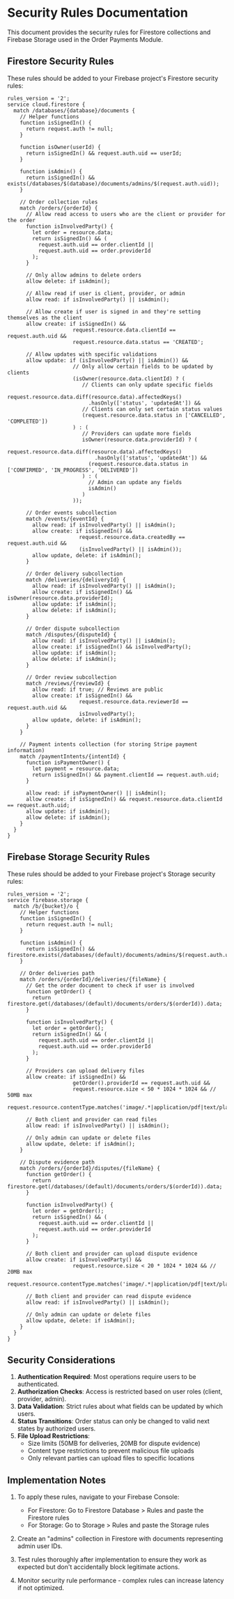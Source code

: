 # Security Rules Documentation

This document provides the security rules for Firestore collections and Firebase Storage used in the Order Payments Module.

## Firestore Security Rules

These rules should be added to your Firebase project's Firestore security rules:

```rules
rules_version = '2';
service cloud.firestore {
  match /databases/{database}/documents {
    // Helper functions
    function isSignedIn() {
      return request.auth != null;
    }
    
    function isOwner(userId) {
      return isSignedIn() && request.auth.uid == userId;
    }
    
    function isAdmin() {
      return isSignedIn() && exists(/databases/$(database)/documents/admins/$(request.auth.uid));
    }
    
    // Order collection rules
    match /orders/{orderId} {
      // Allow read access to users who are the client or provider for the order
      function isInvolvedParty() {
        let order = resource.data;
        return isSignedIn() && (
          request.auth.uid == order.clientId || 
          request.auth.uid == order.providerId
        );
      }
      
      // Only allow admins to delete orders
      allow delete: if isAdmin();
      
      // Allow read if user is client, provider, or admin
      allow read: if isInvolvedParty() || isAdmin();
      
      // Allow create if user is signed in and they're setting themselves as the client
      allow create: if isSignedIn() && 
                     request.resource.data.clientId == request.auth.uid && 
                     request.resource.data.status == 'CREATED';
      
      // Allow updates with specific validations
      allow update: if (isInvolvedParty() || isAdmin()) && 
                     // Only allow certain fields to be updated by clients
                     (isOwner(resource.data.clientId) ? (
                        // Clients can only update specific fields
                        request.resource.data.diff(resource.data).affectedKeys()
                          .hasOnly(['status', 'updatedAt']) &&
                        // Clients can only set certain status values
                        (request.resource.data.status in ['CANCELLED', 'COMPLETED'])
                     ) : (
                        // Providers can update more fields
                        isOwner(resource.data.providerId) ? (
                          request.resource.data.diff(resource.data).affectedKeys()
                            .hasOnly(['status', 'updatedAt']) &&
                          (request.resource.data.status in ['CONFIRMED', 'IN_PROGRESS', 'DELIVERED'])
                        ) : (
                          // Admin can update any fields
                          isAdmin()
                        )
                     ));
      
      // Order events subcollection
      match /events/{eventId} {
        allow read: if isInvolvedParty() || isAdmin();
        allow create: if isSignedIn() && 
                       request.resource.data.createdBy == request.auth.uid &&
                       (isInvolvedParty() || isAdmin());
        allow update, delete: if isAdmin();
      }
      
      // Order delivery subcollection
      match /deliveries/{deliveryId} {
        allow read: if isInvolvedParty() || isAdmin();
        allow create: if isSignedIn() && isOwner(resource.data.providerId);
        allow update: if isAdmin();
        allow delete: if isAdmin();
      }
      
      // Order dispute subcollection
      match /disputes/{disputeId} {
        allow read: if isInvolvedParty() || isAdmin();
        allow create: if isSignedIn() && isInvolvedParty();
        allow update: if isAdmin();
        allow delete: if isAdmin();
      }
      
      // Order review subcollection
      match /reviews/{reviewId} {
        allow read: if true; // Reviews are public
        allow create: if isSignedIn() && 
                       request.resource.data.reviewerId == request.auth.uid &&
                       isInvolvedParty();
        allow update, delete: if isAdmin();
      }
    }
    
    // Payment intents collection (for storing Stripe payment information)
    match /paymentIntents/{intentId} {
      function isPaymentOwner() {
        let payment = resource.data;
        return isSignedIn() && payment.clientId == request.auth.uid;
      }
      
      allow read: if isPaymentOwner() || isAdmin();
      allow create: if isSignedIn() && request.resource.data.clientId == request.auth.uid;
      allow update: if isAdmin();
      allow delete: if isAdmin();
    }
  }
}
```

## Firebase Storage Security Rules

These rules should be added to your Firebase project's Storage security rules:

```rules
rules_version = '2';
service firebase.storage {
  match /b/{bucket}/o {
    // Helper functions
    function isSignedIn() {
      return request.auth != null;
    }
    
    function isAdmin() {
      return isSignedIn() && firestore.exists(/databases/(default)/documents/admins/$(request.auth.uid));
    }
    
    // Order deliveries path
    match /orders/{orderId}/deliveries/{fileName} {
      // Get the order document to check if user is involved
      function getOrder() {
        return firestore.get(/databases/(default)/documents/orders/$(orderId)).data;
      }
      
      function isInvolvedParty() {
        let order = getOrder();
        return isSignedIn() && (
          request.auth.uid == order.clientId || 
          request.auth.uid == order.providerId
        );
      }
      
      // Providers can upload delivery files
      allow create: if isSignedIn() && 
                     getOrder().providerId == request.auth.uid &&
                     request.resource.size < 50 * 1024 * 1024 && // 50MB max
                     request.resource.contentType.matches('image/.*|application/pdf|text/plain|application/zip');
      
      // Both client and provider can read files
      allow read: if isInvolvedParty() || isAdmin();
      
      // Only admin can update or delete files
      allow update, delete: if isAdmin();
    }
    
    // Dispute evidence path
    match /orders/{orderId}/disputes/{fileName} {
      function getOrder() {
        return firestore.get(/databases/(default)/documents/orders/$(orderId)).data;
      }
      
      function isInvolvedParty() {
        let order = getOrder();
        return isSignedIn() && (
          request.auth.uid == order.clientId || 
          request.auth.uid == order.providerId
        );
      }
      
      // Both client and provider can upload dispute evidence 
      allow create: if isInvolvedParty() &&
                     request.resource.size < 20 * 1024 * 1024 && // 20MB max
                     request.resource.contentType.matches('image/.*|application/pdf|text/plain');
      
      // Both client and provider can read dispute evidence
      allow read: if isInvolvedParty() || isAdmin();
      
      // Only admin can update or delete files
      allow update, delete: if isAdmin();
    }
  }
}
```

## Security Considerations

1. **Authentication Required**: Most operations require users to be authenticated.
2. **Authorization Checks**: Access is restricted based on user roles (client, provider, admin).
3. **Data Validation**: Strict rules about what fields can be updated by which users.
4. **Status Transitions**: Order status can only be changed to valid next states by authorized users.
5. **File Upload Restrictions**:
   - Size limits (50MB for deliveries, 20MB for dispute evidence)
   - Content type restrictions to prevent malicious file uploads
   - Only relevant parties can upload files to specific locations

## Implementation Notes

1. To apply these rules, navigate to your Firebase Console:
   - For Firestore: Go to Firestore Database > Rules and paste the Firestore rules
   - For Storage: Go to Storage > Rules and paste the Storage rules

2. Create an "admins" collection in Firestore with documents representing admin user IDs.

3. Test rules thoroughly after implementation to ensure they work as expected but don't accidentally block legitimate actions.

4. Monitor security rule performance - complex rules can increase latency if not optimized. 